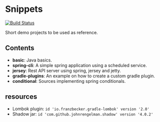 # Snippets

[![Build Status](https://travis-ci.org/apycazo/snippets.svg?branch=master)](https://travis-ci.org/apycazo/snippets)

Short demo projects to be used as reference.

## Contents

* **basic**: Java basics.
* **spring-cli**: A simple spring application using a scheduled service.
* **jersey**: Rest API server using spring, jersey and jetty.
* **gradle-plugins**: An example on how to create a custom gradle plugin.
* **conditional**: Sources implementing spring conditionals.

## resources

* Lombok plugin: `id 'io.franzbecker.gradle-lombok' version '2.0'`
* Shadow jar: `id 'com.github.johnrengelman.shadow' version '4.0.2'`
